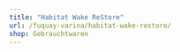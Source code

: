 ```yaml
---
title: "Habitat Wake ReStore"
url: /fuquay-varina/habitat-wake-restore/
shop: Gebrauchtwaren
---
```

